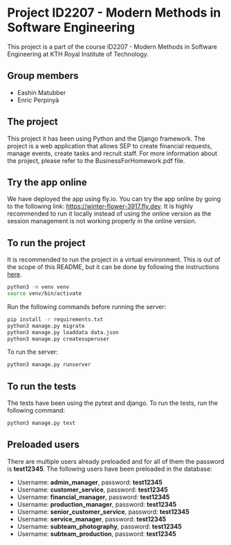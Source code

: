 # Project ID2207 - Modern Methods in Software Engineering
This project is a part of the course ID2207 - Modern Methods in Software Engineering at KTH Royal Institute of Technology. 

## Group members
* Eashin Matubber 
* Enric Perpinyà

## The project
This project it has been using Python and the Django framework. The project is a web application that allows SEP to create financial requests, manage events, create tasks and recruit staff. For more information about the project, please refer to the BusinessForHomework.pdf file.

## Try the app online
We have deployed the app using fly.io. You can try the app online by going to the following link: https://winter-flower-3917.fly.dev. It is highly recommended to run it locally instead of using the online version as the session management is not working properly in the online version.

## To run the project
It is recommended to run the project in a virtual environment. This is out of the scope of this README, but it can be done by following the instructions [here](https://docs.python.org/3/library/venv.html).
```bash
python3 -m venv venv
source venv/bin/activate
```
 Run the following commands before running the server:
```bash
pip install -r requirements.txt
python3 manage.py migrate
python3 manage.py loaddata data.json
python3 manage.py createsuperuser
```

To run the server:
```bash
python3 manage.py runserver
```

## To run the tests
The tests have been using the pytest and django. To run the tests, run the following command:
```bash
python3 manage.py test
```

## Preloaded users
There are multiple users already preloaded and for all of them the password is **test12345**. The following users have been preloaded in the database:
* Username: **admin_manager**, password: **test12345**
* Username: **customer_service**, password: **test12345**
* Username: **financial_manager**, password: **test12345**
* Username: **production_manager**, password: **test12345**
* Username: **senior_customer_service**, password: **test12345**
* Username: **service_manager**, password: **test12345**
* Username: **subteam_photography**, password: **test12345**
* Username: **subteam_production**, password: **test12345**
